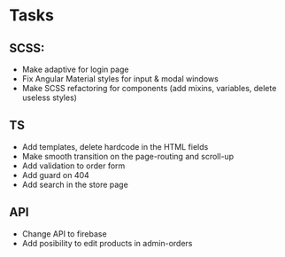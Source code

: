 # Tasks

## SCSS:
- Make adaptive for login page
- Fix Angular Material styles for input & modal windows
- Make SCSS refactoring for components (add mixins, variables, delete useless styles)

## TS
- Add templates, delete hardcode in the HTML fields
- Make smooth transition on the page-routing and scroll-up
- Add validation to order form
- Add guard on 404
- Add search in the store page

## API
- Change API to firebase
- Add posibility to edit products in admin-orders
